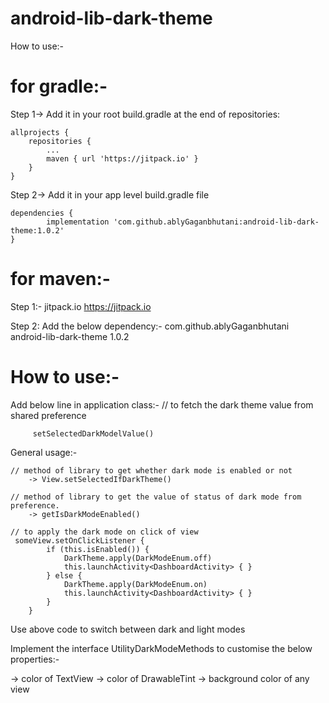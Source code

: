 # android-lib-dark-theme

How to use:-

# for gradle:-

Step 1-> Add it in your root build.gradle at the end of repositories:

	allprojects {
		repositories {
			...
			maven { url 'https://jitpack.io' }
		}
	}
	
Step 2-> Add it in your app level build.gradle file

	dependencies {
	        implementation 'com.github.ablyGaganbhutani:android-lib-dark-theme:1.0.2'
	}

# for maven:-

Step 1:-
	<repositories>
		<repository>
		    <id>jitpack.io</id>
		    <url>https://jitpack.io</url>
		</repository>
	</repositories>

Step 2: Add the below dependency:-
	<dependency>
	    <groupId>com.github.ablyGaganbhutani</groupId>
	    <artifactId>android-lib-dark-theme</artifactId>
	    <version>1.0.2</version>
	</dependency>
	
	
# How to use:-

Add below line in application class:-
	// to fetch the dark theme value from shared preference
	
         setSelectedDarkModelValue()


General usage:-  

	// method of library to get whether dark mode is enabled or not
		-> View.setSelectedIfDarkTheme() 
	
	// method of library to get the value of status of dark mode from preference.  
		-> getIsDarkModeEnabled() 

	// to apply the dark mode on click of view
	 someView.setOnClickListener {
            if (this.isEnabled()) {
                DarkTheme.apply(DarkModeEnum.off)
                this.launchActivity<DashboardActivity> { }
            } else {
                DarkTheme.apply(DarkModeEnum.on)
                this.launchActivity<DashboardActivity> { }
            }
        }

Use above code to switch between dark and light modes

Implement the interface UtilityDarkModeMethods to customise the below properties:-

-> color of TextView
-> color of DrawableTint
-> background color of any view

